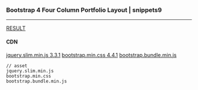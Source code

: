 ### Bootstrap 4 Four Column Portfolio Layout | snippets9
---



[RESULT](https://jsfiddle.net/StartBootstrap/42bgwce1/)

#### CDN
[jquery.slim.min.js 3.3.1](https://cdnjs.cloudflare.com/ajax/libs/jquery/3.4.1/jquery.slim.min.js)
[bootstrap.min.css 4.4.1](https://stackpath.bootstrapcdn.com/bootstrap/4.3.1/css/bootstrap.min.css)
[bootstrap.bundle.min.js](https://stackpath.bootstrapcdn.com/bootstrap/4.3.1/js/bootstrap.bundle.min.js)

```
// asset
jquery.slim.min.js
bootstrap.min.css
bootstrap.bundle.min.js
```

